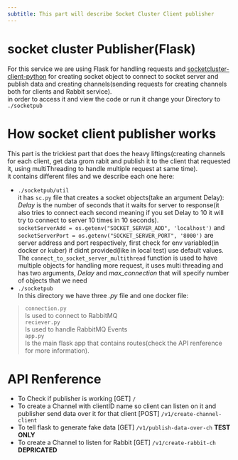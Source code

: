```yaml
---
subtitle: This part will describe Socket Cluster Client publisher
---
```

# socket cluster Publisher(Flask)
For this service we are using Flask for handling requests and [socketcluster-client-python](https://github.com/sacOO7/socketcluster-client-python) for creating socket object to connect to socket server and publish data and creating channels(sending requests for creating channels both for clients and Rabbit service).  
in order to access it and view the code or run it change your Directory to `./socketpub`  

# How socket client publisher works
This part is the trickiest part that does the heavy liftings(creating channels for each client, get data grom rabit and publish it to the client that requested it, using multiThreading to handle multiple request at same time).  
it contains different files and we describe each one here:  
- `./socketpub/util`  
it has `sc.py` file that creates a socket objects(take an argument Delay):  
*Delay* is the number of seconds that it waits for server to response(it also tries to connect each second meaning if you set Delay to 10 it will try to connect to server 10 times in 10 seconds).  
`socketServerAdd = os.getenv("SOCKET_SERVER_ADD", 'localhost')` and `socketServerPort = os.getenv("SOCKET_SERVER_PORT", '8000')` are server address and port respectively, first check for env variabled(in docker or kuber) if didnt provided(like in local test) use default values.  
The `connect_to_socket_server_multithread` function is used to have multiple objects for handling more request, it uses multi threading and has two arguments, *Delay* and *max_connection* that will specify number of objects that we need  
- `./socketpub`  
In this directory we have three *.py* file and one docker file:  
> `connection.py`  
Is used to connect to RabbitMQ  
> `reciever.py`  
Is used to handle RabbitMQ Events  
> `app.py`  
Is the main flask app that contains routes(check the API renference for more information).  




# API Renference 
- To Check if publisher is working [GET] `/`
- To create a Channel with clientID name so client can listen on it and publisher send data over it for that client [POST] `/v1/create-channel-client`
- To tell flask to generate fake data [GET] `/v1/publish-data-over-ch` **TEST ONLY**
- To create a Channel to listen for Rabbit [GET] `/v1/create-rabbit-ch` **DEPRICATED**


